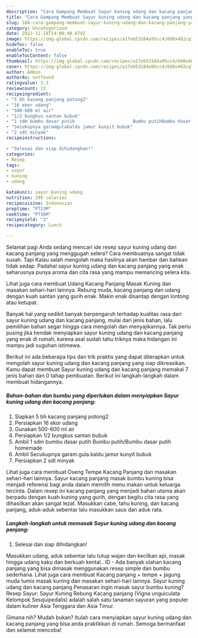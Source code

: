 ```yaml
---
description: "Cara Gampang Membuat Sayur kuning udang dan kacang panjang yang Lezat Sekali"
title: "Cara Gampang Membuat Sayur kuning udang dan kacang panjang yang Lezat Sekali"
slug: 168-cara-gampang-membuat-sayur-kuning-udang-dan-kacang-panjang-yang-lezat-sekali
category: Uncategorized
date: 2022-11-18T14:00:40.879Z
image: https://img-global.cpcdn.com/recipes/a17eb53104a95cc4/680x482cq70/sayur-kuning-udang-dan-kacang-panjang-foto-resep-utama.jpg
hideToc: false
enableToc: true
enableTocContent: false
thumbnail: https://img-global.cpcdn.com/recipes/a17eb53104a95cc4/680x482cq70/sayur-kuning-udang-dan-kacang-panjang-foto-resep-utama.jpg
cover: https://img-global.cpcdn.com/recipes/a17eb53104a95cc4/680x482cq70/sayur-kuning-udang-dan-kacang-panjang-foto-resep-utama.jpg
author: Admin
authorAv: notfound
ratingvalue: 3.3
reviewcount: 13
recipeingredient:
- "5 bh kacang panjang potong2"
- "16 ekor udang"
- "500-600 ml air"
- "1/2 bungkus santan bubuk"
- "1 sdm bumbu dasar putih                      Bumbu putihBumbu dasar putih homemade"
- "Secukupnya garamgulakaldu jamur kunyit bubuk"
- "2 sdt minyak"
recipeinstructions:

- "Selesai dan siap dihidangkan!"
categories:
- Resep
tags:
- sayur
- kuning
- udang

katakunci: sayur kuning udang 
nutrition: 299 calories
recipecuisine: Indonesian
preptime: "PT23M"
cooktime: "PT36M"
recipeyield: "3"
recipecategory: Lunch

---
```



Selamat pagi Anda sedang mencari ide resep sayur kuning udang dan kacang panjang yang menggugah selera? Cara membuatnya sangat tidak susah. Tapi Kalau salah mengolah maka hasilnya akan hambar dan bahkan tidak sedap. Padahal sayur kuning udang dan kacang panjang yang enak seharusnya punya aroma dan cita rasa yang mampu memancing selera kita.


Lihat juga cara membuat Udang Kacang Panjang Masak Kuning dan masakan sehari-hari lainnya. Rebung muda, kacang panjang dan udang dengan kuah santan yang gurih enak. Makin enak disantap dengan lontong atau ketupat.

Banyak hal yang sedikit banyak berpengaruh terhadap kualitas rasa dari sayur kuning udang dan kacang panjang, mulai dari jenis bahan, lalu pemilihan bahan segar hingga cara mengolah dan menyajikannya. Tak perlu pusing jika hendak menyiapkan sayur kuning udang dan kacang panjang yang enak di rumah, karena asal sudah tahu triknya maka hidangan ini mampu jadi suguhan istimewa.


Berikut ini ada beberapa tips dan trik praktis yang dapat diterapkan untuk mengolah sayur kuning udang dan kacang panjang yang siap dikreasikan. Kamu dapat membuat Sayur kuning udang dan kacang panjang memakai 7 jenis bahan dan 0 tahap pembuatan. Berikut ini langkah-langkah dalam membuat hidangannya.

<!--inarticleads1-->

##### Bahan-bahan dan bumbu yang diperlukan dalam menyiapkan Sayur kuning udang dan kacang panjang:

1. Siapkan 5 bh kacang panjang potong2
1. Persiapkan 16 ekor udang
1. Gunakan 500-600 ml air
1. Persiapkan 1/2 bungkus santan bubuk
1. Ambil 1 sdm bumbu dasar putih                      Bumbu putih/Bumbu dasar putih homemade
1. Ambil Secukupnya garam.gula.kaldu jamur kunyit bubuk
1. Persiapkan 2 sdt minyak


Lihat juga cara membuat Oseng Tempe Kacang Panjang dan masakan sehari-hari lainnya. Sayur kacang panjang masak bumbu kuning bisa menjadi referensi bagi anda dalam memilih menu makan untuk keluarga tercinta. Dalam resep ini kacang panjang yang menjadi bahan utama akan berpadu dengan kuah kuning yang gurih, dengan begitu cita rasa yang dihasilkan akan sangat lezat. Masukkan cabe, tahu kuning, dan kacang panjang, aduk-aduk sebentar lalu masukkan saus dan aduk rata. 

<!--inarticleads2-->

##### Langkah-langkah untuk memasak Sayur kuning udang dan kacang panjang:


1. Selesai dan siap dihidangkan!

Masukkan udang, aduk sebentar lalu tutup wajan dan kecilkan api, masak hingga udang kaku dan berkuah kental.. ID - Ada banyak olahan kacang panjang yang bisa dimasak menggunakan resep simple dan bumbu sederhana. Lihat juga cara membuat Kacang panjang + tempe + jagung muda tumis masak kuning dan masakan sehari-hari lainnya. Sayur kuning udang dan kacang panjang Penasaran ingin masak sayur bumbu kuning? Resep Sayur: Sayur Kuning Rebung Kacang panjang (Vigna unguiculata Kelompok Sesquipedalis) adalah salah satu tanaman sayuran yang populer dalam kuliner Asia Tenggara dan Asia Timur. 

Gimana nih? Mudah bukan? Itulah cara menyiapkan sayur kuning udang dan kacang panjang yang bisa anda praktikkan di rumah. Semoga bermanfaat dan selamat mencoba!
